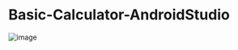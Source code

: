 # Basic-Calculator-AndroidStudio

![image](https://user-images.githubusercontent.com/64706676/127806423-6ad48b33-ad7e-4aec-8ca9-7c00c52872ce.png)

